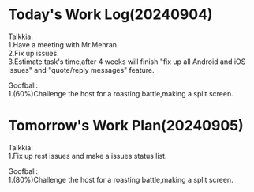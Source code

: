 # Today's Work Log(20240904)
Talkkia:\
1.Have a meeting with Mr.Mehran.\
2.Fix up issues.\
3.Estimate task's time,after 4 weeks will finish "fix up all Android and iOS issues" and "quote/reply messages" feature.

Goofball:\
1.(60%)Challenge the host for a roasting battle,making a split screen.
# Tomorrow's Work Plan(20240905)
Talkkia:\
1.Fix up rest issues and make a issues status list.

Goofball:\
1.(80%)Challenge the host for a roasting battle,making a split screen.